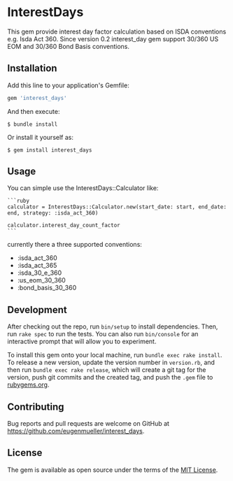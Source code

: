 # InterestDays

This gem provide interest day factor calculation based on ISDA conventions e.g. Isda Act 360.
Since version 0.2 interest_day gem support 30/360 US EOM and 30/360 Bond Basis conventions. 

## Installation

Add this line to your application's Gemfile:

```ruby
gem 'interest_days'
```

And then execute:

    $ bundle install

Or install it yourself as:

    $ gem install interest_days

## Usage

You can simple use the InterestDays::Calculator like:

    ```ruby
    calculator = InterestDays::Calculator.new(start_date: start, end_date: end, strategy: :isda_act_360)
    
    calculator.interest_day_count_factor
    ```

currently there a three supported conventions:
- :isda_act_360
- :isda_act_365
- :isda_30_e_360
- :us_eom_30_360
- :bond_basis_30_360


## Development

After checking out the repo, run `bin/setup` to install dependencies. Then, run `rake spec` to run the tests. You can also run `bin/console` for an interactive prompt that will allow you to experiment.

To install this gem onto your local machine, run `bundle exec rake install`. To release a new version, update the version number in `version.rb`, and then run `bundle exec rake release`, which will create a git tag for the version, push git commits and the created tag, and push the `.gem` file to [rubygems.org](https://rubygems.org).

## Contributing

Bug reports and pull requests are welcome on GitHub at https://github.com/eugenmueller/interest_days.

## License

The gem is available as open source under the terms of the [MIT License](https://opensource.org/licenses/MIT).
